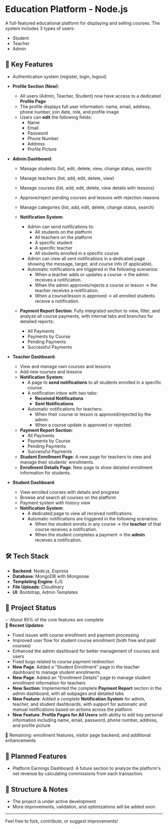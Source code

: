 # Education Platform - Node.js

A full-featured educational platform for displaying and selling courses. The system includes 3 types of users:
- Student
- Teacher
- Admin

## 🚀 Key Features

- Authentication system (register, login, logout)

- **Profile Section (New)**:
  - All users (Admin, Teacher, Student) now have access to a dedicated **Profile Page**
  - The profile displays full user information: name, email, address, phone number, join date, role, and profile image
  - Users can **edit** the following fields:
    - Name
    - Email
    - Password
    - Phone Number
    - Address
    - Profile Picture

- **Admin Dashboard**:
  - Manage students (list, edit, delete, view, change status, search)
  - Manage teachers (list, add, edit, delete, view)
  - Manage courses (list, add, edit, delete, view details with lessons)
  - Approve/reject pending courses and lessons with rejection reasons
  - Manage categories (list, add, edit, delete, change status, search)
  - **Notification System**:
    - Admin can send notifications to:
      - All students on the platform
      - All teachers on the platform
      - A specific student
      - A specific teacher
      - All students enrolled in a specific course
    - Admin can view all sent notifications in a dedicated page showing the message, target, and course info (if applicable).
    - Automatic notifications are triggered in the following scenarios:
      - When a teacher adds or updates a course → the admin receives a notification.
      - When the admin approves/rejects a course or lesson → the teacher receives a notification.
      - When a course/lesson is approved → all enrolled students receive a notification.

  - **Payment Report Section**: Fully integrated section to view, filter, and analyze all course payments, with internal tabs and branches for detailed reports:
    - All Payments
    - Payments by Course
    - Pending Payments
    - Successful Payments

- **Teacher Dashboard**:
  - View and manage own courses and lessons
  - Add new courses and lessons
  - **Notification System**:
    - A page to **send notifications** to all students enrolled in a specific course.
    - A notification inbox with two tabs:
      - **Received Notifications**
      - **Sent Notifications**
    - Automatic notifications for teachers:
      - When their course or lesson is approved/rejected by the admin.
      - When a course update is approved or rejected.
  - **Payment Report Section**:
    - All Payments
    - Payments by Course
    - Pending Payments
    - Successful Payments
  - **Student Enrollment Page**: A new page for teachers to view and manage their students' enrollments.
  - **Enrollment Details Page**: New page to show detailed enrollment information for students.

- **Student Dashboard**:
  - View enrolled courses with details and progress
  - Browse and search all courses on the platform
  - Payment system with history view
  - **Notification System**:
    - A dedicated page to view all received notifications.
    - Automatic notifications are triggered in the following scenarios:
      - When the student enrolls in any course → the **teacher** of that course receives a notification.
      - When the student completes a payment → the **admin** receives a notification.

## 🛠️ Tech Stack

- **Backend**: Node.js, Express  
- **Database**: MongoDB with Mongoose  
- **Templating Engine**: EJS  
- **File Uploads**: Cloudinary  
- **UI**: Bootstrap, Admin Templates  

## 📌 Project Status

✅ About 85% of the core features are complete  
🔧 **Recent Updates**:
  - Fixed issues with course enrollment and payment processing  
  - Improved user flow for student course enrollment (both free and paid courses)  
  - Enhanced the admin dashboard for better management of courses and users  
  - Fixed bugs related to course payment redirection  
  - **New Page**: Added a "Student Enrollment" page in the teacher dashboard to manage student enrollments  
  - **New Page**: Added an "Enrollment Details" page to manage student enrollment information for teachers  
  - **New Section**: Implemented the complete **Payment Report** section in the admin dashboard, with all subpages and detailed tabs  
  - **New Feature**: Added a complete **Notification System** for admin, teacher, and student dashboards, with support for automatic and manual notifications based on actions across the platform  
  - **New Feature**: **Profile Pages for All Users** with ability to edit key personal information including name, email, password, phone number, address, and profile picture

🔧 Remaining: enrollment features, visitor page backend, and additional enhancements

## 🧩 Planned Features

- Platform Earnings Dashboard: A future section to analyze the platform's net revenue by calculating commissions from each transaction.

## 📁 Structure & Notes

- The project is under active development  
- More improvements, validation, and optimizations will be added soon  

---

Feel free to fork, contribute, or suggest improvements!
